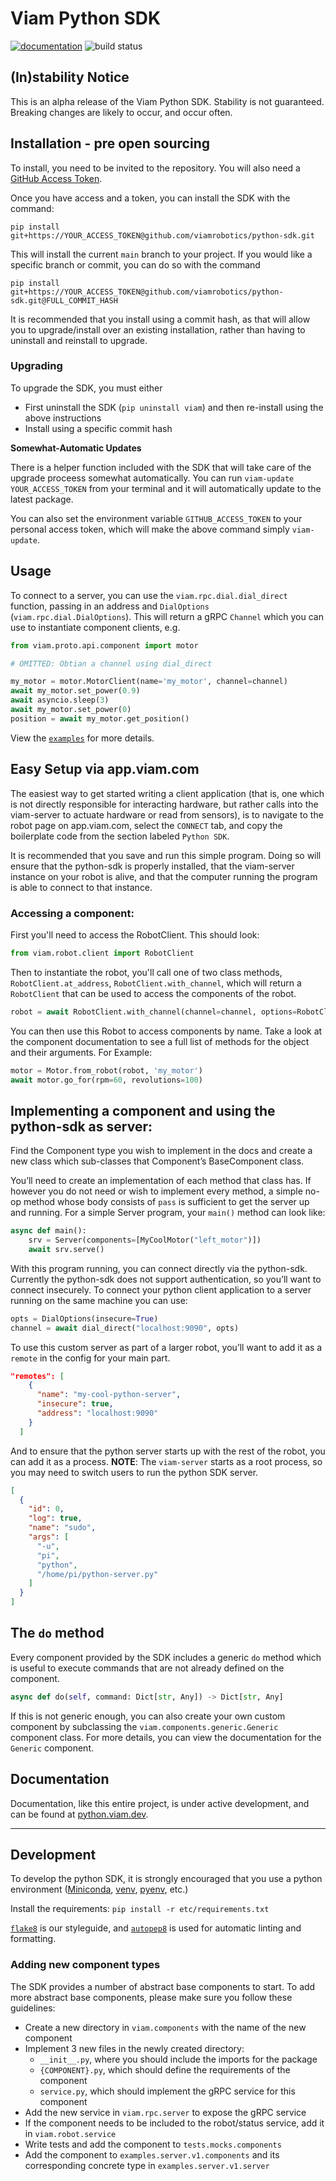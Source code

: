 # Viam Python SDK
[![documentation](https://img.shields.io/static/v1?label=docs&message=python.viam.dev&color=informational)](https://python.viam.dev)
![build status](https://github.com/viamrobotics/python-sdk/actions/workflows/test.yml/badge.svg)

## (In)stability Notice
This is an alpha release of the Viam Python SDK. Stability is not guaranteed. Breaking changes are likely to occur, and occur often.

## Installation - pre open sourcing
To install, you need to be invited to the repository. You will also need a [GitHub Access Token](https://github.com/settings/tokens).

Once you have access and a token, you can install the SDK with the command:

`pip install git+https://YOUR_ACCESS_TOKEN@github.com/viamrobotics/python-sdk.git`

This will install the current `main` branch to your project. If you would like a specific branch or commit, you can do so with the command

`pip install git+https://YOUR_ACCESS_TOKEN@github.com/viamrobotics/python-sdk.git@FULL_COMMIT_HASH`

It is recommended that you install using a commit hash, as that will allow you to upgrade/install over an existing installation, rather than having to uninstall and reinstall to upgrade.

### Upgrading
To upgrade the SDK, you must either
* First uninstall the SDK (`pip uninstall viam`) and then re-install using the above instructions
* Install using a specific commit hash

**Somewhat-Automatic Updates**

There is a helper function included with the SDK that will take care of the upgrade proceess somewhat automatically. You can run
`viam-update YOUR_ACCESS_TOKEN` from your terminal and it will automatically update to the latest package.

You can also set the environment variable `GITHUB_ACCESS_TOKEN` to your personal access token, which will make the above command simply `viam-update`.

## Usage
To connect to a server, you can use the `viam.rpc.dial.dial_direct` function, passing in an address and `DialOptions` (`viam.rpc.dial.DialOptions`). This will return a gRPC `Channel` which you can use to instantiate component clients, e.g.

```python
from viam.proto.api.component import motor

# OMITTED: Obtian a channel using dial_direct

my_motor = motor.MotorClient(name='my_motor', channel=channel)
await my_motor.set_power(0.9)
await asyncio.sleep(3)
await my_motor.set_power(0)
position = await my_motor.get_position()
```

View the [`examples`](https://github.com/viamrobotics/python-sdk/tree/main/examples) for more details.

## Easy Setup via app.viam.com
The easiest way to get started writing a client application (that is, one which is not directly responsible for interacting hardware,
but rather calls into the viam-server to actuate hardware or read from sensors), is to navigate to the robot page on app.viam.com,
select the `CONNECT` tab, and copy the boilerplate code from the section labeled `Python SDK`.

It is recommended that you save and run this simple program. Doing so will ensure that the python-sdk is properly installed,
that the viam-server instance on your robot is alive, and that the computer running the program is able to connect to that instance.

### Accessing a component:
First you'll need to access the RobotClient. This should look:
```python
from viam.robot.client import RobotClient
```

Then to instantiate the robot, you'll call one of two class methods, `RobotClient.at_address`, `RobotClient.with_channel`, which will
return a `RobotClient` that can be used to access the components of the robot.
```python
robot = await RobotClient.with_channel(channel=channel, options=RobotClient.Options(refresh_interval=10))
```

You can then use this Robot to access components by name. Take a look at the component documentation to
see a full list of methods for the object and their arguments. For Example:
```python
motor = Motor.from_robot(robot, 'my_motor')
await motor.go_for(rpm=60, revolutions=100)
```

## Implementing a component and using the python-sdk as server:
Find the Component type you wish to implement in the docs and create a new class which sub-classes that Component’s BaseComponent class.

You’ll need to create an implementation of each method that class has. If however you do not need or wish to implement every method,
a simple no-op method whose body consists of `pass` is sufficient to get the server up and running.
For a simple Server program, your `main()` method can look like:
```python
async def main():
    srv = Server(components=[MyCoolMotor("left_motor")])
    await srv.serve()
```

With this program running, you can connect directly via the python-sdk. Currently the python-sdk does not support authentication,
so you’ll want to connect insecurely. To connect your python client application to a server running on the same machine you can use:
```python
opts = DialOptions(insecure=True)
channel = await dial_direct("localhost:9090", opts)
```

To use this custom server as part of a larger robot, you’ll want to add it as a `remote` in the config for your main part.
```json
"remotes": [
    {
      "name": "my-cool-python-server",
      "insecure": true,
      "address": "localhost:9090"
    }
  ]
```

And to ensure that the python server starts up with the rest of the robot, you can add it as a process. **NOTE**: The `viam-server`
starts as a root process, so you may need to switch users to run the python SDK server.
```json
[
  {
    "id": 0,
    "log": true,
    "name": "sudo",
    "args": [
      "-u",
      "pi",
      "python",
      "/home/pi/python-server.py"
    ]
  }
]
```

## The `do` method
Every component provided by the SDK includes a generic `do` method which is useful to execute commands that are not already defined on the component.
```python
async def do(self, command: Dict[str, Any]) -> Dict[str, Any]
```

If this is not generic enough, you can also create your own custom component by subclassing the `viam.components.generic.Generic` component
class. For more details, you can view the documentation for the `Generic` component.

## Documentation
Documentation, like this entire project, is under active development, and can be found at [python.viam.dev](https://python.viam.dev).

---
## Development
To develop the python SDK, it is strongly encouraged that you use a python environment ([Miniconda](https://docs.conda.io/en/latest/miniconda.html), [venv](https://docs.python.org/3/library/venv.html), [pyenv](https://github.com/pyenv/pyenv), etc.)

Install the requirements: `pip install -r etc/requirements.txt`

[`flake8`](https://www.flake8rules.com) is our styleguide, and [`autopep8`](https://pypi.org/project/autopep8/) is used for automatic linting and formatting.

### Adding new component types
The SDK provides a number of abstract base components to start. To add more abstract base components, please make sure you follow these guidelines:

* Create a new directory in `viam.components` with the name of the new component
* Implement 3 new files in the newly created directory:
    * `__init__.py`, where you should include the imports for the package
    * `{COMPONENT}.py`, which should define the requirements of the component
    * `service.py`, which should implement the gRPC service for this component
* Add the new service in `viam.rpc.server` to expose the gRPC service
* If the component needs to be included to the robot/status service, add it in `viam.robot.service`
* Write tests and add the component to `tests.mocks.components`
* Add the component to `examples.server.v1.components` and its corresponding concrete type in `examples.server.v1.server`
